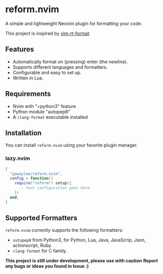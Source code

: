 # reform.nvim

A simple and lightweight Neovim plugin for formatting your code.

This project is inspired by [vim-rt-format](https://github.com/skywind3000/vim-rt-format).

## Features

- Automatically format on (pressing) enter (the newline).
- Supports different languages and formatters.
- Configurable and easy to set up.
- Written in Lua.

## Requirements

- Nvim with "+python3" feature
- Python module "autopep8"
- A `clang-format` executable installed

## Installation

You can install `reform.nvim` using your favorite plugin manager.

### lazy.nvim

```lua
{
  "gowaylee/reform.nvim",
  config = function()
    require("reform").setup({
      -- Your configuration goes here
    })
  end,
}
```

## Supported Formatters

`reform.nvim` currently supports the following formatters:

- `sutopep8` from Python3, for Python, Lua, Java, JavaScrip, Json, actionscript, Ruby.
- `clang-format` for C family.


**This project is still under development, please use with caution**
**Report any bugs or ideas you found in Issue :)**
